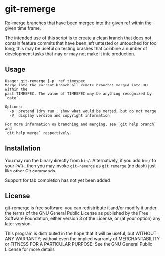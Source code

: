 # git-remerge
Re-merge branches that have been merged into the given ref within the given
time frame.

The intended use of this script is to create a clean branch that does not
contain feature commits that have been left untested or untouched for too
long; this may be useful on testing brashes that combine a number of
development tasks that may or may not make it into production.


## Usage
```
Usage: git-remerge [-p] ref timespec
Merge into the current branch all remote branches merged into REF within the
past TIMESPEC. The value of TIMESPEC may be anything recognized by `date`.

Options:
  -p  pretend (dry run); show what would be merged, but do not merge
  -V  display version and copyright information

For more information on branching and merging, see `git help branch` and
`git help merge` respectively.
```


## Installation
You may run the binary directly from `bin/`. Alternatively, if you add
`bin/` to your `PATH`, then you may invoke `git-remerge` as `git remerge`
(no dash) just like other Git commands.

Support for tab completion has not yet been added.


## License
git-remerge is free software: you can redistribute it and/or modify it under
the terms of the GNU General Public License as published by the Free
Software Foundation, either version 3 of the License, or (at your option)
any later version.

This program is distributed in the hope that it will be useful, but WITHOUT
ANY WARRANTY; without even the implied warranty of MERCHANTABILITY or
FITNESS FOR A PARTICULAR PURPOSE.  See the GNU General Public License for
more details.

